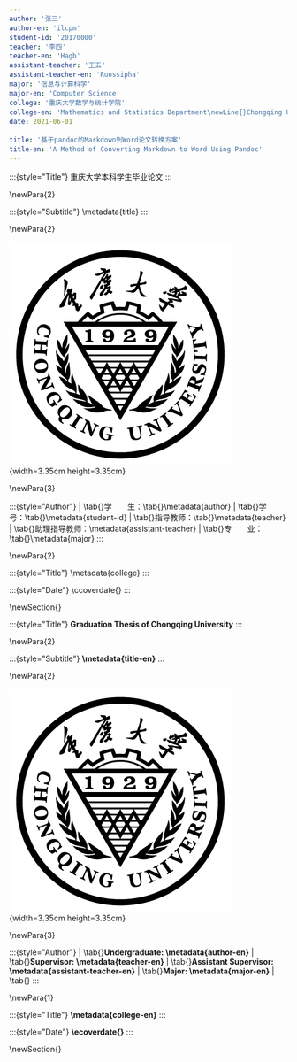 ```yaml
---
author: '张三'
author-en: 'ilcpm'
student-id: '20170000'
teacher: '李四'
teacher-en: 'Hagb'
assistant-teacher: '王五'
assistant-teacher-en: 'Ruossipha'
major: '信息与计算科学'
major-en: 'Computer Science'
college: '重庆大学数学与统计学院'
college-en: 'Mathematics and Statistics Department\newLine{}Chongqing University'
date: 2021-06-01

title: '基于pandoc的Markdown到Word论文转换方案'
title-en: 'A Method of Converting Markdown to Word Using Pandoc'
---
```

:::{style="Title"}
重庆大学本科学生毕业论文
:::

\newPara{2}

:::{style="Subtitle"}
\metadata{title}
:::

\newPara{2}

![](CQU_logo.png){width=3.35cm height=3.35cm}

\newPara{3}

:::{style="Author"}
| \tab{}学　　生：\tab{}\metadata{author}
| \tab{}学　　号：\tab{}\metadata{student-id}
| \tab{}指导教师：\tab{}\metadata{teacher}
| \tab{}助理指导教师：\metadata{assistant-teacher}
| \tab{}专　　业：\tab{}\metadata{major}
:::

\newPara{2}

:::{style="Title"}
\metadata{college}
:::

:::{style="Date"}
\ccoverdate{}
:::

\newSection{}

:::{style="Title"}
**Graduation Thesis of Chongqing University**
:::

\newPara{2}

:::{style="Subtitle"}
**\metadata{title-en}**
:::

\newPara{2}

![](CQU_logo.png){width=3.35cm height=3.35cm}

\newPara{3}

:::{style="Author"}
| \tab{}**Undergraduate: \metadata{author-en}**
| \tab{}**Supervisor: \metadata{teacher-en}**
| \tab{}**Assistant Supervisor: \metadata{assistant-teacher-en}**
| \tab{}**Major: \metadata{major-en}**
| \tab{}
:::

\newPara{1}

:::{style="Title"}
**\metadata{college-en}**
:::

:::{style="Date"}
**\ecoverdate{}**
:::

\newSection{}
